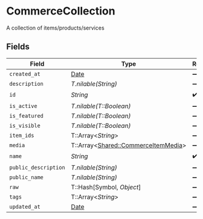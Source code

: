 # CommerceCollection

A collection of items/products/services


## Fields

| Field                                                                           | Type                                                                            | Required                                                                        | Description                                                                     |
| ------------------------------------------------------------------------------- | ------------------------------------------------------------------------------- | ------------------------------------------------------------------------------- | ------------------------------------------------------------------------------- |
| `created_at`                                                                    | [Date](https://ruby-doc.org/stdlib-2.6.1/libdoc/date/rdoc/Date.html)            | :heavy_minus_sign:                                                              | N/A                                                                             |
| `description`                                                                   | *T.nilable(String)*                                                             | :heavy_minus_sign:                                                              | N/A                                                                             |
| `id`                                                                            | *String*                                                                        | :heavy_check_mark:                                                              | N/A                                                                             |
| `is_active`                                                                     | *T.nilable(T::Boolean)*                                                         | :heavy_minus_sign:                                                              | N/A                                                                             |
| `is_featured`                                                                   | *T.nilable(T::Boolean)*                                                         | :heavy_minus_sign:                                                              | N/A                                                                             |
| `is_visible`                                                                    | *T.nilable(T::Boolean)*                                                         | :heavy_minus_sign:                                                              | N/A                                                                             |
| `item_ids`                                                                      | T::Array<*String*>                                                              | :heavy_minus_sign:                                                              | N/A                                                                             |
| `media`                                                                         | T::Array<[Shared::CommerceItemMedia](../../models/shared/commerceitemmedia.md)> | :heavy_minus_sign:                                                              | N/A                                                                             |
| `name`                                                                          | *String*                                                                        | :heavy_check_mark:                                                              | N/A                                                                             |
| `public_description`                                                            | *T.nilable(String)*                                                             | :heavy_minus_sign:                                                              | N/A                                                                             |
| `public_name`                                                                   | *T.nilable(String)*                                                             | :heavy_minus_sign:                                                              | N/A                                                                             |
| `raw`                                                                           | T::Hash[Symbol, *Object*]                                                       | :heavy_minus_sign:                                                              | N/A                                                                             |
| `tags`                                                                          | T::Array<*String*>                                                              | :heavy_minus_sign:                                                              | N/A                                                                             |
| `updated_at`                                                                    | [Date](https://ruby-doc.org/stdlib-2.6.1/libdoc/date/rdoc/Date.html)            | :heavy_minus_sign:                                                              | N/A                                                                             |